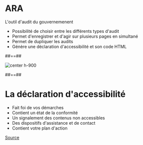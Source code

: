 # ARA

L'outil d'audit du gouvernemenent
* Possibilité de choisir entre les différents types d'audit
* Permet d'enregistrer et d'agir sur plusieurs pages en simultané
* Permet de dupliquer les audits
* Génère une déclaration d'accessibilité et son code HTML


##==##




![](./assets/images/ara.png 'center h-900')


##==##




# La déclaration d'accessibilité

* Fait foi de vos démarches
* Contient un état de la conformité
* Un signalement des contenus non accessibles
* Des dispositifs d'assistance et de contact
* Contient votre plan d'action

[Source](https://design.numerique.gouv.fr/accessibilite-numerique/declaration-accessibilite/)

